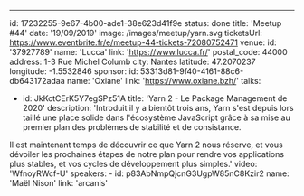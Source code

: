 ---

id: 17232255-9e67-4b00-ade1-38e623d41f9e
status: done
title: 'Meetup #44'
date: '19/09/2019'
image: /images/meetup/yarn.svg
ticketsUrl: https://www.eventbrite.fr/e/meetup-44-tickets-72080752471
venue:
id: '37927789'
name: 'Lucca'
link: 'https://www.lucca.fr/'
postal_code: 44000
address: 1-3 Rue Michel Columb
city: Nantes
latitude: 47.2070237
longitude: -1.5532846
sponsor:
id: 53313d81-9f40-4161-88c6-db643172adaa
name: 'Oxiane'
link: 'https://www.oxiane.bzh/'
talks:

- id: JkKctCErK5Y7egSPz51A
  title: 'Yarn 2 - Le Package Management de 2020'
  description: 'Introduit il y a bientôt trois ans, Yarn s&#x27;est depuis lors taillé une place solide dans l&#x27;écosystème JavaScript grâce à sa mise au premier plan des problèmes de stabilité et de consistance.

Il est maintenant temps de découvrir ce que Yarn 2 nous réserve, et vous dévoiler les prochaines étapes de notre plan pour rendre vos applications plus stables, et vos cycles de développement plus simples.'
video: 'WfnoyRWcf-U'
speakers: -
id: p83AbNmpQjcnG3UgpW85nC8Kzir2
name: 'Maël Nison'
link: 'arcanis'
